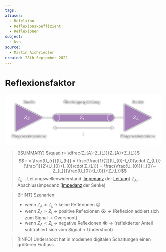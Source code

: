 ```yaml
---
tags: 
aliases:
  - Refelxion
  - Reflexionskoeffizient
  - Reflexionen
subject:
  - ksn
source:
  - Martin Aichriedler
created: 28th September 2022
---
```


# Reflexionsfaktor

![TL_QundS](../Hardwareentwicklung/assets/TL_QundS.png)

> [!SUMMARY] $\quad r= \dfrac{Z_{A}-Z_{L}}{Z_{A}+Z_{L}}$
> $$ r = \frac{U_{r}}{U_{h}} = \frac{\frac{1}{2}(U_{0}-I_{0}\cdot Z_{L})}{\frac{1}{2}(U_{0}+I_{0}\cdot Z_{L})} = \frac{\frac{U_{0}}{I_{0}}-Z_{L}}{\frac{U_{0}}{I_{0}}+Z_{L}}$$
> $Z_{L}\dots$ Leitungswellenwiderstand ([Impedanz](../Hardwareentwicklung/Impedanz.md) der [Leitung](Leitungstheorie.md))
> $Z_{A}\dots$ Abschlussimpedanz ([Impedanz](../Hardwareentwicklung/Impedanz.md) der Senke)

> [!HINT] Szenarien:
> - wenn $Z_{A}=Z_{L}\to$ keine Reflexionen 😊
> - wenn $Z_{A}>Z_{L}\to$ positive Reflexionen 😭 
> 	$\to$ (Reflexion addiert sich zum Signal $\to$ Overshoot)
> - wenn $Z_{A}<Z_{L}\to$ negative Reflexionen 😭 
> 	$\to$ (reflektierter Anteil subtrahiert sich vom Signal $\to$ Undershoot)

> [!INFO] Undershoot hat in modernen digitalen Schaltungen einen größeren Einfluss